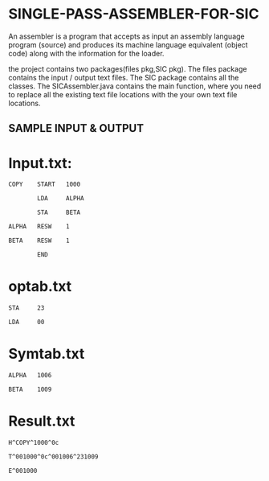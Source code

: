 # SINGLE-PASS-ASSEMBLER-FOR-SIC
An assembler is a program that accepts as input an assembly language program (source) and produces its machine language equivalent (object code) along with the information for the loader.

the project contains two packages(files pkg,SIC pkg).
The files package contains the input / output text files.
The SIC package contains all the classes. The SICAssembler.java contains the main function, where you need to replace all the existing text file locations with the your own text file locations.


## SAMPLE INPUT & OUTPUT
# Input.txt:
    COPY    START   1000

            LDA     ALPHA

            STA     BETA

    ALPHA   RESW    1

    BETA    RESW    1

            END


# optab.txt
    STA     23

    LDA     00

# Symtab.txt
    ALPHA   1006

    BETA    1009

# Result.txt

    H^COPY^1000^0c

    T^001000^0c^001006^231009

    E^001000

